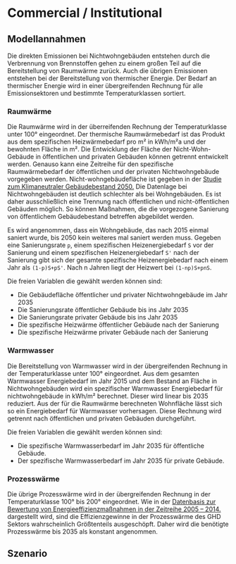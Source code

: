 # Commercial / Institutional

## Modellannahmen

Die direkten Emissionen bei Nichtwohngebäuden entstehen durch die Verbrennung von Brennstoffen gehen zu einem großen Teil auf die
Bereitstellung von Raumwärme zurück. Auch die übrigen Emissionen entstehen bei der Bereitstellung von thermischer Energie.
Der Bedarf an thermischer Energie wird in einer übergreifenden Rechnung für alle Emissionsektoren und bestimmte Temperaturklassen 
sortiert.

### Raumwärme
Die Raumwärme wird in der überreifenden Rechnung der Temperaturklasse unter 100° eingeordnet. Der thermische Raumwärmebedarf ist das Produkt aus dem spezifischen Heizwärmebedarf pro m² in kWh/m²a und der
bewohnten Fläche in m². Die Entwicklung der Fläche der Nicht-Wohn-Gebäude in öffentlichen und privaten Gebäuden
können getrennt entwickelt werden. Genauso kann eine Zeitreihe für den spezifische Raumwärmebedarf der öffentlichen und 
der privaten Nichtwohngebäude vorgegeben werden. Nicht-wohngebäudefläche ist gegeben in der 
[Studie zum Klimaneutraler Gebäudebestand 2050.](https://www.umweltbundesamt.de/sites/default/files/medien/1410/publikationen/2017-11-06_climate-change_26-2017_klimaneutraler-gebaeudebestand-ii.pdf)
Die Datenlage bei Nichtwohngebäuden ist deutlich schlechter als bei Wohngebäuden. Es ist daher ausschließlich eine 
Trennung nach öffentlichen und nicht-öffentlichen Gebäuden möglich. So können Maßnahmen, die die vorgezogene Sanierung
von öffentlichem Gebäudebestand betreffen abgebildet werden.

Es wird angenommen, dass ein Wohngebäude, das nach 2015 einmal saniert wurde, bis 2050 kein weiteres mal 
saniert werden muss. Gegeben eine Sanierungsrate `p`, einem spezifischen Heizenergiebedarf `S` vor der Sanierung und 
einem spezifischen Heizenergiebedarf `S'` nach der Sanierung gibt sich der gesamte spezifische Heizenergiebedarf nach 
einem Jahr als `(1-p)S+pS'`. Nach n Jahren liegt der Heizwert bei `(1-np)S+pnS`. 

Die freien Variablen die gewählt werden können sind:
* Die Gebäudefläche öffentlicher und privater Nichtwohngebäude im Jahr 2035
* Die Sanierungsrate öffentlicher Gebäude bis ins Jahr 2035 
* Die Sanierungsrate privater Gebäude bis ins Jahr 2035
* Die spezifische Heizwärme öffentlicher Gebäude nach der Sanierung
* Die spezifische Heizwärme privater Gebäude nach der Sanierung

### Warmwasser
Die Bereitstellung von Warmwasser wird in der übergreifenden Rechnung in der Temperaturklasse unter 100° eingeordnet. 
Aus dem gesamten Warmwasser Energiebedarf im Jahr 2015 und dem Bestand an Fläche in Nichtwohngebäuden wird ein spezifischer
Warmwasser Energiebedarf für nichtwohngebäude in kWh/m² berechnet. Dieser wird linear bis 2035 reduziert. Aus der für die
Raumwärme berechneten Wohnfläche lässt sich so ein Energiebedarf für Warmwasser vorhersagen. Diese Rechnung 
wird getrennt nach öffentlichen und privaten Gebäuden durchgeführt.

Die freien Variablen die gewählt werden können sind:
* Die spezifische Warmwasserbedarf im Jahr 2035 für öffentliche Gebäude.
* Der spezifische Warmwasserbedarf im Jahr 2035 für private Gebäude.

### Prozesswärme
Die übrige Prozesswärme wird in der übergreifenden Rechnung in der Temperaturklasse 100° bis 200° eingeordnet.
Wie in der [Datenbasis zur Bewertung von Energieeffizienzmaßnahmen in der Zeitreihe 2005 – 2014.](https://www.umweltbundesamt.de/sites/default/files/medien/1968/publikationen/2017-01-09_cc_01-2017_endbericht-datenbasis-energieeffizienz.pdf)
dargestellt wird, sind die Effizienzgewinne in der Prozesswärme des GHD Sektors wahrscheinlich Größtenteils ausgeschöpft.
Daher wird die benötigte Prozesswärme bis 2035 als konstant angenommen.

## Szenario
